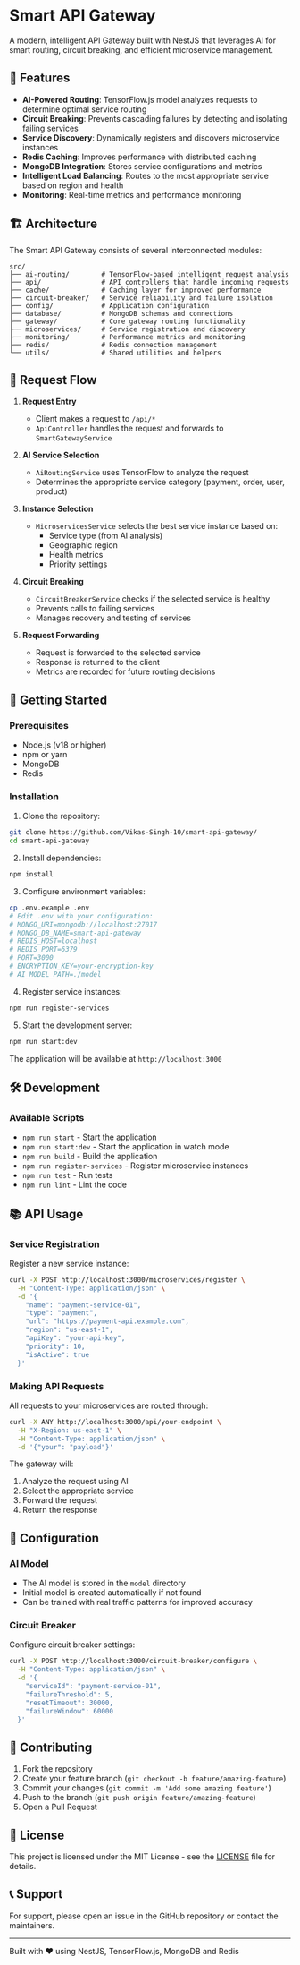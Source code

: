 # Smart API Gateway

A modern, intelligent API Gateway built with NestJS that leverages AI for smart routing, circuit breaking, and efficient microservice management.

## 🌟 Features

- **AI-Powered Routing**: TensorFlow.js model analyzes requests to determine optimal service routing
- **Circuit Breaking**: Prevents cascading failures by detecting and isolating failing services
- **Service Discovery**: Dynamically registers and discovers microservice instances
- **Redis Caching**: Improves performance with distributed caching
- **MongoDB Integration**: Stores service configurations and metrics
- **Intelligent Load Balancing**: Routes to the most appropriate service based on region and health
- **Monitoring**: Real-time metrics and performance monitoring

## 🏗️ Architecture

The Smart API Gateway consists of several interconnected modules:

```
src/
├── ai-routing/        # TensorFlow-based intelligent request analysis
├── api/               # API controllers that handle incoming requests
├── cache/             # Caching layer for improved performance
├── circuit-breaker/   # Service reliability and failure isolation
├── config/            # Application configuration
├── database/          # MongoDB schemas and connections
├── gateway/           # Core gateway routing functionality
├── microservices/     # Service registration and discovery
├── monitoring/        # Performance metrics and monitoring
├── redis/             # Redis connection management
└── utils/             # Shared utilities and helpers
```

## 🔄 Request Flow

1. **Request Entry**
   - Client makes a request to `/api/*`
   - `ApiController` handles the request and forwards to `SmartGatewayService`

2. **AI Service Selection**
   - `AiRoutingService` uses TensorFlow to analyze the request
   - Determines the appropriate service category (payment, order, user, product)

3. **Instance Selection**
   - `MicroservicesService` selects the best service instance based on:
     - Service type (from AI analysis)
     - Geographic region
     - Health metrics
     - Priority settings

4. **Circuit Breaking**
   - `CircuitBreakerService` checks if the selected service is healthy
   - Prevents calls to failing services
   - Manages recovery and testing of services

5. **Request Forwarding**
   - Request is forwarded to the selected service
   - Response is returned to the client
   - Metrics are recorded for future routing decisions

## 🚀 Getting Started

### Prerequisites

- Node.js (v18 or higher)
- npm or yarn
- MongoDB
- Redis

### Installation

1. Clone the repository:
```bash
git clone https://github.com/Vikas-Singh-10/smart-api-gateway/
cd smart-api-gateway
```

2. Install dependencies:
```bash
npm install
```

3. Configure environment variables:
```bash
cp .env.example .env
# Edit .env with your configuration:
# MONGO_URI=mongodb://localhost:27017
# MONGO_DB_NAME=smart-api-gateway
# REDIS_HOST=localhost
# REDIS_PORT=6379
# PORT=3000
# ENCRYPTION_KEY=your-encryption-key
# AI_MODEL_PATH=./model
```

4. Register service instances:
```bash
npm run register-services
```

5. Start the development server:
```bash
npm run start:dev
```

The application will be available at `http://localhost:3000`

## 🛠️ Development

### Available Scripts

- `npm run start` - Start the application
- `npm run start:dev` - Start the application in watch mode
- `npm run build` - Build the application
- `npm run register-services` - Register microservice instances
- `npm run test` - Run tests
- `npm run lint` - Lint the code

## 📚 API Usage

### Service Registration

Register a new service instance:

```bash
curl -X POST http://localhost:3000/microservices/register \
  -H "Content-Type: application/json" \
  -d '{
    "name": "payment-service-01",
    "type": "payment",
    "url": "https://payment-api.example.com",
    "region": "us-east-1",
    "apiKey": "your-api-key",
    "priority": 10,
    "isActive": true
  }'
```

### Making API Requests

All requests to your microservices are routed through:

```bash
curl -X ANY http://localhost:3000/api/your-endpoint \
  -H "X-Region: us-east-1" \
  -H "Content-Type: application/json" \
  -d '{"your": "payload"}'
```

The gateway will:
1. Analyze the request using AI
2. Select the appropriate service
3. Forward the request
4. Return the response

## 🔧 Configuration

### AI Model

- The AI model is stored in the `model` directory
- Initial model is created automatically if not found
- Can be trained with real traffic patterns for improved accuracy

### Circuit Breaker

Configure circuit breaker settings:

```bash
curl -X POST http://localhost:3000/circuit-breaker/configure \
  -H "Content-Type: application/json" \
  -d '{
    "serviceId": "payment-service-01",
    "failureThreshold": 5,
    "resetTimeout": 30000,
    "failureWindow": 60000
  }'
```

## 🤝 Contributing

1. Fork the repository
2. Create your feature branch (`git checkout -b feature/amazing-feature`)
3. Commit your changes (`git commit -m 'Add some amazing feature'`)
4. Push to the branch (`git push origin feature/amazing-feature`)
5. Open a Pull Request

## 📝 License

This project is licensed under the MIT License - see the [LICENSE](LICENSE) file for details.

## 📞 Support

For support, please open an issue in the GitHub repository or contact the maintainers.

---

Built with ❤️ using NestJS, TensorFlow.js, MongoDB and Redis
